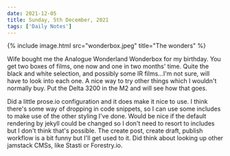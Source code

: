 ```yaml
---
date: 2021-12-05
title: Sunday, 5th December, 2021
tags: ['Daily Notes']
---
```

{% include image.html src="wonderbox.jpeg" title="The wonders" %}

Wife bought me the Analogue Wonderland Wonderbox for my birthday. You get two boxes of films, one now and one in two months' time. Quite the black and white selection, and possibly some IR films...I'm not sure, will have to look into each one. A nice way to try other things which I wouldn't normally buy. Put the Delta 3200 in the M2 and will see how that goes. 

Did a little prose.io configuration and it does make it nice to use. I think there's some way of dropping in code snippets, so I can use some includes to make use of the other styling I've done. Would be nice if the default rendering by jekyll could be changed so I don't need to resort to includes but I don't think that's possible. The create post, create draft, publish workflow is a bit funny but I'll get used to it. Did think about looking up other jamstack CMSs, like Stasti or Forestry.io.

